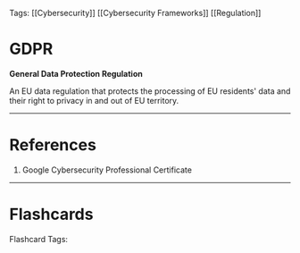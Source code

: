 Tags: [[Cybersecurity]] [[Cybersecurity Frameworks]] [[Regulation]]
# GDPR

**General Data Protection Regulation**

An EU data regulation that protects the processing of EU residents' data and their right to privacy in and out of EU territory.

---
# References

1. Google Cybersecurity Professional Certificate

---
# Flashcards

Flashcard Tags: 